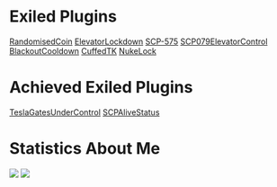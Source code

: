 # Exiled Plugins
[RandomisedCoin](https://github.com/Marco15453/RandomisedCoin)
[ElevatorLockdown](https://github.com/Marco15453/ElevatorLockdown)
[SCP-575](https://github.com/Marco15453/SCP-575)
[SCP079ElevatorControl](https://github.com/Marco15453/SCP079ElevatorControl)
[BlackoutCooldown](https://github.com/Marco15453/BlackoutCooldown)
[CuffedTK](https://github.com/Marco15453/CuffedTK)
[NukeLock](https://github.com/Marco15453/NukeLock)

# Achieved Exiled Plugins
[TeslaGatesUnderControl](https://github.com/Marco15453/TeslaGatesUnderControl)
[SCPAliveStatus](https://github.com/Marco15453/SCPAliveStatus)

# Statistics About Me
<img src="https://github-readme-stats.vercel.app/api?username=marco15453&count_private=true&theme=tokyonight&show_icons=true">
<img src="https://github-readme-stats.vercel.app/api/top-langs/?username=marco15453&count_private=true&theme=tokyonight&show_icons=true&layout=compact">
